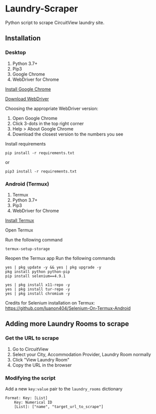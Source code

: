 # Laundry-Scraper

Python script to scrape CircuitView laundry site.

## Installation
### Desktop
1. Python 3.7+
2. Pip3
3. Google Chrome
4. WebDriver for Chrome

[Install Google Chrome](https://www.google.com/chrome/)

[Download WebDriver](https://chromedriver.chromium.org/downloads)

Choosing the appropriate WebDriver version:
1. Open Google Chrome
2. Click 3-dots in the top right corner
3. Help > About Google Chrome
4. Download the closest version to the numbers you see

Install requirements
```commandline
pip install -r requirements.txt
```
or
```commandline
pip3 install -r requirements.txt
```

### Android (Termux)
1. Termux
2. Python 3.7+
3. Pip3
4. WebDriver for Chrome

[Install Termux](https://f-droid.org/packages/com.termux/)

Open Termux

Run the following command
```commandline
termux-setup-storage
```

Reopen the Termux app
Run the following commands
```commandline
yes | pkg update -y && yes | pkg upgrade -y
pkg install python python-pip
pip install selenium==4.9.1

yes | pkg install x11-repo -y
yes | pkg install tur-repo -y
yes | pkg install chromium -y
```

Credits for Selenium installation on Termux: https://github.com/luanon404/Selenium-On-Termux-Android

## Adding more Laundry Rooms to scrape
### Get the URL to scrape
1. Go to CircuitView
2. Select your City, Accommodation Provider, Laundry Room normally
3. Click "View Laundry Room"
4. Copy the URL in the browser

### Modifying the script
Add a new ```key:value``` pair to the ```laundry_rooms``` dictionary

```
Format: Key: [List]
    Key: Numerical ID
    [List]: ["name", "target_url_to_scrape"]
```
